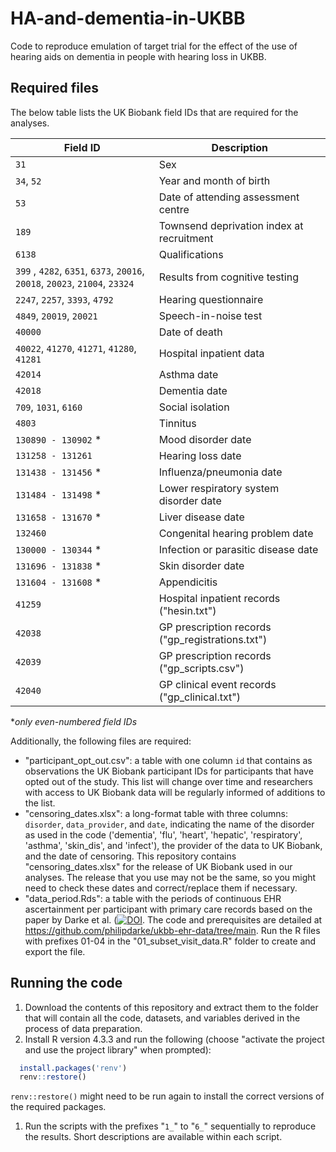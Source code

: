 # HA-and-dementia-in-UKBB
Code to reproduce emulation of target trial for the effect of the use of hearing aids on dementia in people with hearing loss in UKBB.

## Required files
The below table lists the UK Biobank field IDs that are required for the analyses.

Field ID | Description
----------- | -----
  `31` |	Sex
`34`, `52` |	Year and month of birth
`53` |	Date of attending assessment centre
`189` |	Townsend deprivation index at recruitment
`6138` |	Qualifications
`399` , `4282`, `6351`, `6373`, `20016`, `20018`, `20023`, `21004`, `23324` | Results from cognitive testing
`2247`, `2257`, `3393`, `4792` |	Hearing questionnaire
`4849`, `20019`, `20021` |	Speech-in-noise test
`40000` |	Date of death
`40022`, `41270`, `41271`, `41280`, `41281` |	Hospital inpatient data
`42014` |	Asthma date
`42018` |	Dementia date
`709`, `1031`, `6160` | Social isolation
`4803` | Tinnitus
`130890 - 130902` * |	Mood disorder date
`131258 - 131261` |	Hearing loss date
`131438 - 131456` * |	Influenza/pneumonia date
`131484 - 131498` * |	Lower respiratory system disorder date
`131658 - 131670` * |	Liver disease date
`132460` |	Congenital hearing problem date
`130000 - 130344` * |	Infection or parasitic disease date
`131696 - 131838` * |	Skin disorder date
`131604 - 131608` * | Appendicitis
`41259` |	Hospital inpatient records ("hesin.txt")
`42038` | GP prescription records ("gp_registrations.txt")
`42039` | GP prescription records ("gp_scripts.csv")
`42040` | GP clinical event records ("gp_clinical.txt")

*_only even-numbered field IDs_


Additionally, the following files are required:
- "participant_opt_out.csv": a table with one column `id` that contains as observations the UK Biobank participant IDs for participants that have opted out of the study. This list will change over time and researchers with access to UK Biobank data will be regularly informed of additions to the list.
- "censoring_dates.xlsx": a long-format table with three columns: `disorder`, `data_provider`, and `date`, indicating the name of the disorder as used in the code ('dementia', 'flu', 'heart', 'hepatic', 'respiratory', 'asthma', 'skin_dis', and 'infect'), the provider of the data to UK Biobank, and the date of censoring. This repository contains "censoring_dates.xlsx" for the release of UK Biobank used in our analyses. The release that you use may not be the same, so you might need to check these dates and correct/replace them if necessary.
- "data_period.Rds": a table with the periods of continuous EHR ascertainment per participant with primary care records based on the paper by Darke et al. ([![DOI](https://img.shields.io/badge/DOI-10.1093/jamia/ocab260-blue)](https://doi.org/10.1093/jamia/ocab260). The code and prerequisites are detailed at https://github.com/philipdarke/ukbb-ehr-data/tree/main. Run the R files with prefixes 01-04 in the "01_subset_visit_data.R" folder to create and export the file.

## Running the code
1. Download the contents of this repository and extract them to the folder that will contain all the code, datasets, and variables derived in the process of data preparation.
2. Install R version 4.3.3 and run the following (choose "activate the project and use the project library" when prompted):
```R
  install.packages('renv')
  renv::restore()
```
`renv::restore()` might need to be run again to install the correct versions of the required packages.

1. Run the scripts with the prefixes "`1_`" to "`6_`" sequentially to reproduce the results. Short descriptions are available within each script.
